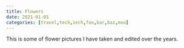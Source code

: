 ```yaml
---
title: Flowers
date: 2021-01-01
categories: [travel,tech,zech,foo,bar,baz,moo]
---
```


This is some of flower pictures I have taken and edited over the years.